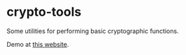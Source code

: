 # crypto-tools
Some utilities for performing basic cryptographic functions.

Demo at [this website](https://repete.io/crypto-tools).
